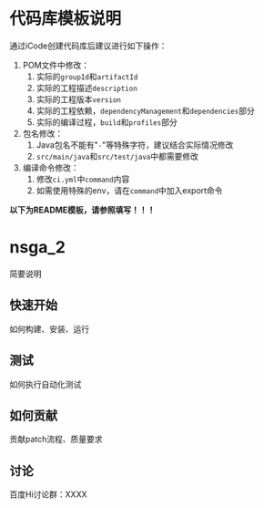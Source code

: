 # 代码库模板说明
通过iCode创建代码库后建议进行如下操作：
1. POM文件中修改：
    1. 实际的`groupId`和`artifactId`
    2. 实际的工程描述`description`
    3. 实际的工程版本`version`
    4. 实际的工程依赖，`dependencyManagement`和`dependencies`部分
    5. 实际的编译过程，`build`和`profiles`部分
2. 包名修改：
    1. Java包名不能有"`-`"等特殊字符，建议结合实际情况修改
    2. `src/main/java`和`src/test/java`中都需要修改
3. 编译命令修改：
    1. 修改`ci.yml`中`command`内容
    2. 如需使用特殊的env，请在`command`中加入export命令

**以下为README模板，请参照填写！！！**
# nsga_2
简要说明

## 快速开始
如何构建、安装、运行

## 测试
如何执行自动化测试

## 如何贡献
贡献patch流程、质量要求

## 讨论
百度Hi讨论群：XXXX
